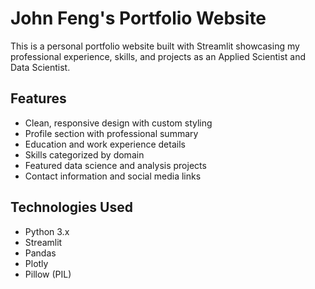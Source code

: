 # John Feng's Portfolio Website

This is a personal portfolio website built with Streamlit showcasing my professional experience, skills, and projects as an Applied Scientist and Data Scientist.

## Features

- Clean, responsive design with custom styling
- Profile section with professional summary
- Education and work experience details 
- Skills categorized by domain
- Featured data science and analysis projects
- Contact information and social media links

## Technologies Used

- Python 3.x
- Streamlit
- Pandas
- Plotly
- Pillow (PIL)

